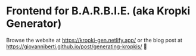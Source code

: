# Frontend for B.A.R.B.I.E. (aka Kropki Generator)

Browse the website at https://kropki-gen.netlify.app/ or the blog post at https://giovanniberti.github.io/post/generating-kropkis/ 🙂

